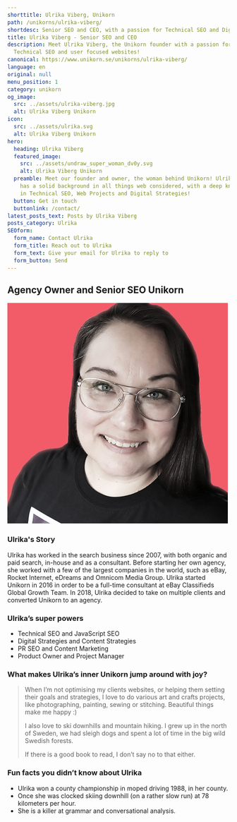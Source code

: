 ```yaml
---
shorttitle: Ulrika Viberg, Unikorn
path: /unikorns/ulrika-viberg/
shortdesc: Senior SEO and CEO, with a passion for Technical SEO and Digital Strategies
title: Ulrika Viberg - Senior SEO and CEO
description: Meet Ulrika Viberg, the Unikorn founder with a passion for
  Technical SEO and user focused websites!
canonical: https://www.unikorn.se/unikorns/ulrika-viberg/
language: en
original: null
menu_position: 1
category: unikorn
og_image:
  src: ../assets/ulrika-viberg.jpg
  alt: Ulrika Viberg Unikorn
icon:
  src: ../assets/ulrika.svg
  alt: Ulrika Viberg Unikorn
hero:
  heading: Ulrika Viberg
  featured_image:
    src: ../assets/undraw_super_woman_dv0y.svg
    alt: Ulrika Viberg Unikorn
  preamble: Meet our founder and owner, the woman behind Unikorn! Ulrika Viberg
    has a solid background in all things web considered, with a deep knowledge
    in Technical SEO, Web Projects and Digital Strategies!
  button: Get in touch
  buttonlink: /contact/
latest_posts_text: Posts by Ulrika Viberg
posts_category: Ulrika
SEOform:
  form_name: Contact Ulrika
  form_title: Reach out to Ulrika
  form_text: Give your email for Ulrika to reply to
  form_button: Send
---
```

## Agency Owner and Senior SEO Unikorn

![Ulrika Viberg, Founder of Unikorn](../assets/ulrika-viberg.jpg)

### Ulrika's Story

Ulrika has worked in the search business since 2007, with both organic and paid search, in-house and as a consultant. Before starting her own agency, she worked with a few of the largest companies in the world, such as eBay, Rocket Internet, eDreams and Omnicom Media Group. Ulrika started Unikorn in 2016 in order to be a full-time consultant at eBay Classifieds Global Growth Team. In 2018, Ulrika decided to take on multiple clients and converted Unikorn to an agency.

### Ulrika’s super powers

* Technical SEO and JavaScript SEO
* Digital Strategies and Content Strategies
* PR SEO and Content Marketing
* Product Owner and Project Manager

### What makes Ulrika’s inner Unikorn jump around with joy?

> When I’m not optimising my clients websites, or helping them setting their goals and strategies, I love to do various art and crafts projects, like photographing, painting, sewing or stitching. Beautiful things make me happy :)
>
> I also love to ski downhills and mountain hiking. I grew up in the north of Sweden, we had sleigh dogs and spent a lot of time in the big wild Swedish forests.
>
> If there is a good book to read, I don’t say no to that either.

### Fun facts you didn’t know about Ulrika

* Ulrika won a county championship in moped driving 1988, in her county.
* Once she was clocked skiing downhill (on a rather slow run) at 78 kilometers per hour.
* She is a killer at grammar and conversational analysis.